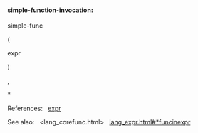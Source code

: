 #### simple\-function\-invocation:







simple\-func



(



expr



)




,







\*





  

References:   [expr](#expr)  

See also:   <lang_corefunc.html>   [lang\_expr.html\#\*funcinexpr](lang_expr.html#*funcinexpr)

